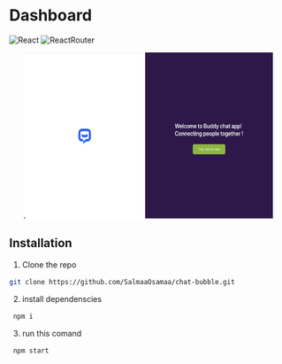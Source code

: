 # Dashboard
![React](https://img.shields.io/badge/React-20232A?style=for-the-badge&logo=react&logoColor=61DAFB)  ![ReactRouter](https://img.shields.io/badge/React_Router-CA4245?style=for-the-badge&logo=react-router&logoColor=white) 


<div align="center" >
<img src="./src/assets//images/readme.jpeg" alt="Logo" width="450" height="300" >
</div>

## Installation
1. Clone the repo 
```sh
git clone https://github.com/SalmaaOsamaa/chat-bubble.git
```

2. install dependenscies
 ```bash
  npm i 
  ```
   
3. run this comand 
```bash
 npm start 

   ```

